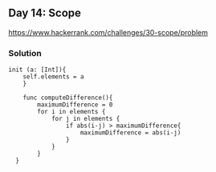 ## Day 14: Scope
https://www.hackerrank.com/challenges/30-scope/problem

### Solution
```
init (a: [Int]){
	self.elements = a
    }
    
    func computeDifference(){
        maximumDifference = 0 
		for i in elements {
			for j in elements {
				if abs(i-j) > maximumDifference{
					maximumDifference = abs(i-j)
				}
			}			
		}
  }
```
